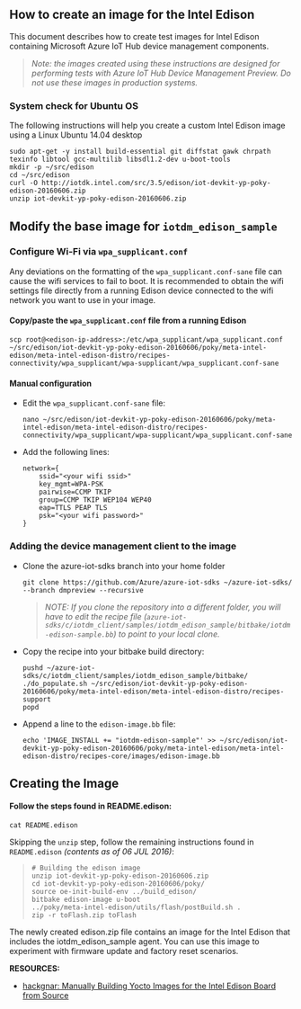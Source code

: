 ## How to create an image for the Intel Edison

This document describes how to create test images for Intel Edison containing Microsoft Azure IoT Hub device management components.

> *Note: the images created using these instructions are designed for performing tests with Azure IoT Hub Device Management Preview. Do not use these images in production systems.*

### System check for Ubuntu OS

The following instructions will help you create a custom Intel Edison image using a Linux Ubuntu 14.04 desktop

```
sudo apt-get -y install build-essential git diffstat gawk chrpath texinfo libtool gcc-multilib libsdl1.2-dev u-boot-tools
mkdir -p ~/src/edison
cd ~/src/edison
curl -O http://iotdk.intel.com/src/3.5/edison/iot-devkit-yp-poky-edison-20160606.zip
unzip iot-devkit-yp-poky-edison-20160606.zip
```

## Modify the base image for `iotdm_edison_sample`
### Configure Wi-Fi via `wpa_supplicant.conf`

Any deviations on the formatting of the `wpa_supplicant.conf-sane` file can cause the wifi services to fail to boot. It is recommended to obtain the wifi settings file directly from a running Edison device connected to the wifi network you want to use in your image.

#### Copy/paste the `wpa_supplicant.conf` file from a running Edison

```
scp root@<edison-ip-address>:/etc/wpa_supplicant/wpa_supplicant.conf ~/src/edison/iot-devkit-yp-poky-edison-20160606/poky/meta-intel-edison/meta-intel-edison-distro/recipes-connectivity/wpa_supplicant/wpa-supplicant/wpa_supplicant.conf-sane
```

#### Manual configuration
- Edit the `wpa_supplicant.conf-sane` file:

    ```
    nano ~/src/edison/iot-devkit-yp-poky-edison-20160606/poky/meta-intel-edison/meta-intel-edison-distro/recipes-connectivity/wpa_supplicant/wpa-supplicant/wpa_supplicant.conf-sane
    ```

- Add the following lines:

    ```
    network={
        ssid="<your wifi ssid>"
        key_mgmt=WPA-PSK
        pairwise=CCMP TKIP
        group=CCMP TKIP WEP104 WEP40
        eap=TTLS PEAP TLS
        psk="<your wifi password>"
    }
    ```

### Adding the device management client to the image 

- Clone the azure-iot-sdks branch into your home folder

  ```
  git clone https://github.com/Azure/azure-iot-sdks ~/azure-iot-sdks/ --branch dmpreview --recursive
  ```

  > *NOTE: If you clone the repository into a different folder, you will have to edit the recipe file (`azure-iot-sdks/c/iotdm_client/samples/iotdm_edison_sample/bitbake/iotdm-edison-sample.bb`) to point to your local clone.*

- Copy the recipe into your bitbake build directory:

  ```
  pushd ~/azure-iot-sdks/c/iotdm_client/samples/iotdm_edison_sample/bitbake/
  ./do_populate.sh ~/src/edison/iot-devkit-yp-poky-edison-20160606/poky/meta-intel-edison/meta-intel-edison-distro/recipes-support
  popd
  ```

- Append a line to the `edison-image.bb` file:

  ```
  echo 'IMAGE_INSTALL += "iotdm-edison-sample"' >> ~/src/edison/iot-devkit-yp-poky-edison-20160606/poky/meta-intel-edison/meta-intel-edison-distro/recipes-core/images/edison-image.bb
  ```

## Creating the Image

#### Follow the steps found in README.edison:

  ```
  cat README.edison
  ```

  Skipping the `unzip` step, follow the remaining instructions found in `README.edison` *(contents as of 06 JUL 2016)*:

  > ```
  > # Building the edison image
  > unzip iot-devkit-yp-poky-edison-20160606.zip
  > cd iot-devkit-yp-poky-edison-20160606/poky/
  > source oe-init-build-env ../build_edison/
  > bitbake edison-image u-boot
  > ../poky/meta-intel-edison/utils/flash/postBuild.sh .
  > zip -r toFlash.zip toFlash
  > ```

The newly created edison.zip file contains an image for the Intel Edison that includes the iotdm_edison_sample agent. You can use this image to experiment with firmware update and factory reset scenarios.

**RESOURCES:**
- [hackgnar: Manually Building Yocto Images for the Intel Edison Board from Source][hackgnar]

[hackgnar]: http://www.hackgnar.com/2016/01/manually-building-yocto-images-for.html
